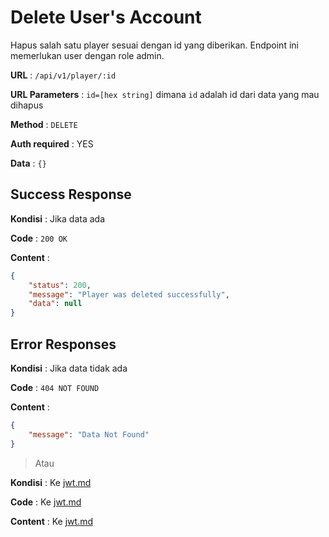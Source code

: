 # Delete User's Account

Hapus salah satu player sesuai dengan id yang diberikan. Endpoint ini memerlukan user dengan role admin.

**URL** : `/api/v1/player/:id`

**URL Parameters** : `id=[hex string]` dimana `id` adalah id dari data yang mau dihapus

**Method** : `DELETE`

**Auth required** : YES

**Data** : `{}`

## Success Response

**Kondisi** : Jika data ada

**Code** : `200 OK`

**Content** :

```json
{
    "status": 200,
    "message": "Player was deleted successfully",
    "data": null
}
```

## Error Responses

**Kondisi** : Jika data tidak ada

**Code** : `404 NOT FOUND`

**Content** :

```json
{
    "message": "Data Not Found"
}
```

> Atau

**Kondisi** : Ke [jwt.md](./jwt.md)

**Code** : Ke [jwt.md](./jwt.md)

**Content** : Ke [jwt.md](./jwt.md)
